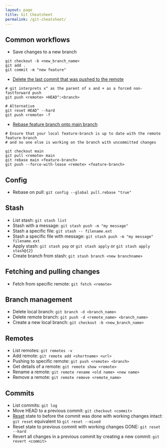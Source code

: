 ```yaml
---
layout: page
title: Git Cheatsheet
permalink: /git-cheatsheet/
---
```


## Common workflows
- Save changes to a new branch
```
git checkout -b <new_branch_name>
git add .
git commit -m "new feature"
```
- [Delete the last commit that was pushed to the remote](https://christoph.ruegg.name/blog/git-howto-revert-a-commit-already-pushed-to-a-remote-reposit.html)

```
# git interprets x^ as the parent of x and + as a forced non-fastforward push
git push <remote> +HEAD^:<branch>

# Alternative
git reset HEAD^ --hard
git push <remote> -f
```
- [Rebase feature branch onto main branch](https://stackoverflow.com/questions/7929369/how-to-rebase-local-branch-onto-remote-master)

```
# Ensure that your local feature-branch is up to date with the remote feature-branch
# and no one else is working on the branch with uncommitted changes

git checkout main
git pull <remote> main
git rebase main <feature-branch>
git push --force-with-lease <remote> <feature-branch>
```

## Config
- Rebase on pull: `git config --global pull.rebase "true"`

## Stash
- List stash: `git stash list`
- Stash with a message: `git stash push -m "my message"`
- Stash a specific file: `git stash -- filename.ext`
- Stash a specific file with message: `git stash push -m "my message" filename.ext`
- Apply stash: `git stash pop` or `git stash apply` or `git stash apply stash@{2}`
- Create branch from stash: `git stash branch <new branchname>`

## Fetching and pulling changes
- Fetch from specific remote: `git fetch <remote>`

## Branch management
- Delete local branch: `git branch -d <branch_name>`
- Delete remote branch: `git push -d <remote_name> <branch_name>`
- Create a new local branch: `git checkout -b <new_branch_name>`

## Remotes
- List remotes: `git remotes -v`
- Add remote: `git remote add <shortname> <url>`
- Pushing to specific remote: `git push <remote> <branch>`
- Get details of a remote: `git remote show <remote>`
- Rename a remote: `git remote rename <old name> <new name>`
- Remove a remote: `git remote remove <remote_name>`

## Commits
- List commits: `git log`
- Move HEAD to a previous commit: `git checkout <commit>`
- [Reset](https://www.atlassian.com/git/tutorials/undoing-changes/git-reset) state to before the commit was done with working changes intact: `git reset` equivalent to `git reset --mixed`
- Reset state to previous commit with working changes GONE: `git reset --hard`
- Revert all changes in a previous commit by creating a new commit: `git revert <commit>`


